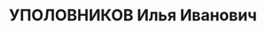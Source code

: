 ---
title: УПОЛОВНИКОВ Илья Иванович
description: 'Род. в 1901, Саратовская обл., Ершовский р-н, с. Перекопное, русский,
  член ВКП(б) в 1920-1937. Проживал: Ленинградская обл., г. Ораниенбаум, ул. Красных
  Партизан, д. 166, кв. 16. Батальонный комиссар 1-го ж.-д. полка НКВД

  Арестован 11.07.1937. Обв. по ст. 17-58-8, 58-7-11 УК РСФСР. Приговор: выездная
  сессия ВК ВС СССР в г. Ленинград, 02.12.1937 – ВМН. Расстрелян 02.12.1937'
---